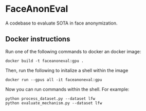 # FaceAnonEval
A codebase to evaluate SOTA in face anonymization.

## Docker instructions
Run one of the following commands to docker an docker image:
```
docker build -t faceanoneval:gpu .
```

Then, run the following to initalize a shell within the image
```
docker run --gpus all -it faceanoneval:gpu
```

Now you can run commands within the shell. For example: 
```
python process_dataset.py --dataset lfw
python evaluate_mechanism.py --dataset lfw
```


